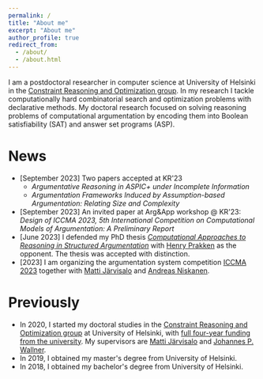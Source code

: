 ```yaml
---
permalink: /
title: "About me"
excerpt: "About me"
author_profile: true
redirect_from: 
  - /about/
  - /about.html
---
```


I am a postdoctoral researcher in computer science at University of Helsinki in the [Constraint Reasoning and Optimization group](https://www.helsinki.fi/en/researchgroups/constraint-reasoning-and-optimization).
In my research I tackle computationally hard combinatorial search and optimization problems with declarative methods.
My doctoral research focused on solving reasoning problems of computational argumentation by encoding them into Boolean satisfiability (SAT) and answer set programs (ASP).

News
======
- [September 2023] Two papers accepted at KR'23
    - _Argumentative Reasoning in ASPIC+ under Incomplete Information_ 
    - _Argumentation Frameworks Induced by Assumption-based Argumentation: Relating Size and Complexity_ 
- [September 2023] An invited paper at Arg&App workshop @ KR'23: _Design of ICCMA 2023, 5th International Competition on Computational Models of Argumentation: A Preliminary Report_
- [June 2023] I defended my PhD thesis [_Computational Approaches to Reasoning in Structured Argumentation_](https://hdl.handle.net/10138/358340) with [Henry Prakken](https://webspace.science.uu.nl/~prakk101/) as the opponent. The thesis was accepted with distinction.
- [2023] I am organizing the argumentation system competition [ICCMA 2023](https://iccma2023.github.io/) together with [Matti Järvisalo](https://www.cs.helsinki.fi/u/mjarvisa/) and [Andreas Niskanen](https://www.cs.helsinki.fi/u/andreasn/).

Previously
=====
- In 2020, I started my doctoral studies in the [Constraint Reasoning and Optimization group](https://www.helsinki.fi/en/researchgroups/constraint-reasoning-and-optimization) at University of Helsinki, with [full four-year funding from the university](https://fcai.fi/news/2020/2/28/new-doctoral-students-starting-work-on-multidisciplinary-applications-of-ai). My supervisors are [Matti Järvisalo](https://www.cs.helsinki.fi/u/mjarvisa/) and [Johannes P. Wallner](https://wallner.ist.tugraz.at/).
- In 2019, I obtained my master's degree from University of Helsinki.
- In 2018, I obtained my bachelor's degree from University of Helsinki.



